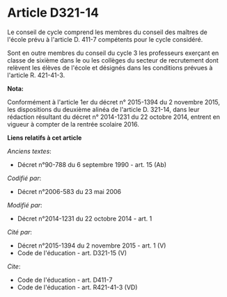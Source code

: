 # Article D321-14

Le conseil de cycle comprend les membres du conseil des maîtres de l'école prévu à l'article D. 411-7 compétents pour le
cycle considéré. 

Sont en outre membres du conseil du cycle 3 les professeurs exerçant en classe de sixième dans le ou les collèges du secteur
de recrutement dont relèvent les élèves de l'école et désignés dans les conditions prévues à l'article R. 421-41-3.

**Nota:**

Conformément à l'article 1er du décret n° 2015-1394 du 2 novembre 2015, les dispositions du deuxième alinéa de l'article D.
321-14, dans leur rédaction résultant du décret n° 2014-1231 du 22 octobre 2014, entrent en vigueur à compter de la rentrée
scolaire 2016.

**Liens relatifs à cet article**

_Anciens textes_:

  - Décret n°90-788 du 6 septembre 1990 - art. 15 (Ab)

_Codifié par_:

  - Décret n°2006-583 du 23 mai 2006

_Modifié par_:

  - Décret n°2014-1231 du 22 octobre 2014 - art. 1

_Cité par_:

  - Décret n°2015-1394 du 2 novembre 2015 - art. 1 (V)
  - Code de l'éducation - art. D321-15 (V)

_Cite_:

  - Code de l'éducation - art. D411-7
  - Code de l'éducation - art. R421-41-3 (VD)
